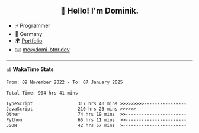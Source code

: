 <h2 align="center">👋 Hello! I'm Dominik.</h2>

- ⚡ Programmer
- 📍 Germany
- 🌍 [Portfolio](https://domi-btnr.dev)
- ✉️ [me@domi-btnr.dev](mailto://me@domi-btnr.dev)

---
📊 **WakaTime Stats**
<!--START_SECTION:waka-->

```txt
From: 09 November 2022 - To: 07 January 2025

Total Time: 904 hrs 41 mins

TypeScript                 317 hrs 40 mins >>>>>>>>>----------------   35.11 %
JavaScript                 210 hrs 23 mins >>>>>>-------------------   23.26 %
Other                      74 hrs 19 mins  >>-----------------------   08.22 %
Python                     65 hrs 11 mins  >>-----------------------   07.21 %
JSON                       42 hrs 57 mins  >------------------------   04.75 %
```

<!--END_SECTION:waka-->
